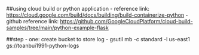 ##using cloud build or python application
    - reference link: https://cloud.google.com/build/docs/building/build-containerize-python
    - github reference link: https://github.com/GoogleCloudPlatform/cloud-build-samples/tree/main/python-example-flask

##step
    - one: create bucket to store log
        - gsutil mb -c standard -l us-east1 gs://toanbui1991-python-logs

